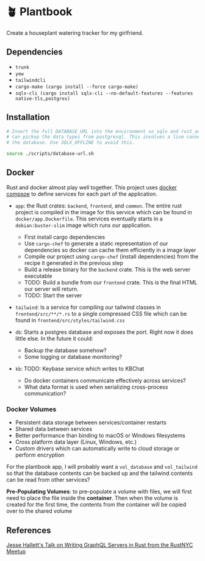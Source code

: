 # 🪴 Plantbook

Create a houseplant watering tracker for my girlfriend.

## Dependencies

* `trunk`
* `yew`
* `tailwindcli`
* `cargo-make (cargo install --force cargo-make)`
* `sqlx-cli (cargo install sqlx-cli --no-default-features --features native-tls,postgres)`

## Installation

```sh
# Insert the full DATABASE_URL into the environment so sqlx and rust_analyzer
# can pickup the data types from postgresql. This involves a live connection to
# the database. Use SQLX_OFFLINE to avoid this.

source ./scripts/database-url.sh
```

## Docker

Rust and docker almost play well together. This project uses [docker compsoe]() 
to define services for each part of the application.

- `app`: the Rust crates: `backend`, `frontend`, and `common`. The entire rust
  project is compiled in the image for this service which can be found in
  `docker/app.Dockerfile`. This services eventually starts in a
  `debian:buster-slim` image which runs our application.
    - First install cargo dependencies
    - Use `cargo-chef` to generate a static representation of our dependencies
      so docker can cache them efficiently in a image layer
    - Compile our project using `cargo-chef` (install dependencies) from the
      recipe it generated in the previous step
    - Build a release binary for the `backend` crate. This is the web server
      executable
    - TODO: Build a bundle from our `frontend` crate. This is the final HTML
      our server will return.
    - TODO: Start the server

- `tailwind`: Is a service for compiling our tailwind classes in
  `frontend/src/**/*.rs` to a single compressed CSS file which can be found in
  `frontend/src/styles/tailwind.css`

- `db`: Starts a postgres database and exposes the port. Right now it does
  little else. In the future it could:
  - Backup the database somehow?
  - Some logging or database monitoring?

- `kb`: TODO: Keybase service which writes to KBChat
  - Do docker containers communicate effectively across services?
  - What data format is used when serializing cross-process communication?

### Docker Volumes

* Persistent data storage between services/container restarts 
* Shared data between services
* Better performance than binding to macOS or Windows filesystems
* Cross platform data layer (Linux, Windows, etc.)
* Custom drivers which can automatically write to cloud storage or perform encryption

For the plantbook app, I will probably want a `vol_database` and `vol_tailwind`
so that the database contents can be backed up and the tailwind contents can be
read from other services?

**Pre-Populating Volumes**: to pre-populate a volume with files, we will first need to place the file
inside the **container**. Then when the volume is created for the first time,
the contents from the container will be copied over to the shared volume

## References

[Jesse Hallett's Talk on Writing GraphQL Servers in Rust from the RustNYC Meetup](https://github.com/hallettj/rust_graphql_server_demo)
